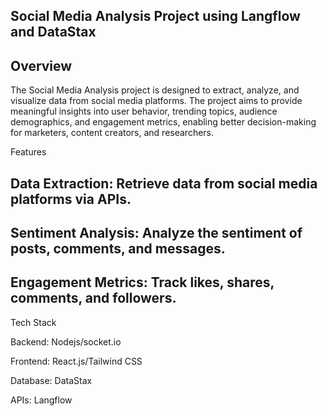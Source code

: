 ## Social Media Analysis Project using Langflow and DataStax

## Overview

The Social Media Analysis project is designed to extract, analyze, and visualize data from social media platforms. The project aims to provide meaningful insights into user behavior, trending topics, audience demographics, and engagement metrics, enabling better decision-making for marketers, content creators, and researchers.

Features

## Data Extraction: Retrieve data from social media platforms via APIs.

## Sentiment Analysis: Analyze the sentiment of posts, comments, and messages.

## Engagement Metrics: Track likes, shares, comments, and followers.

Tech Stack

Backend: Nodejs/socket.io

Frontend: React.js/Tailwind CSS

Database: DataStax

APIs: Langflow



